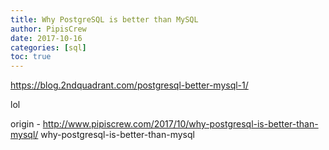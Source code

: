 ```yaml
---
title: Why PostgreSQL is better than MySQL
author: PipisCrew
date: 2017-10-16
categories: [sql]
toc: true
---
```


https://blog.2ndquadrant.com/postgresql-better-mysql-1/

lol

origin - http://www.pipiscrew.com/2017/10/why-postgresql-is-better-than-mysql/ why-postgresql-is-better-than-mysql